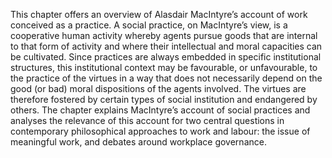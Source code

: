 This chapter offers an overview of Alasdair MacIntyre’s account of work conceived as a practice. 
A social practice, on MacIntyre’s view, is a cooperative human activity whereby agents pursue goods 
that are internal to that form of activity and where their intellectual and moral capacities can 
be cultivated. Since practices are always embedded in specific institutional structures, this 
institutional context may be favourable, or unfavourable, to the practice of the virtues in a 
way that does not necessarily depend on the good (or bad) moral dispositions of the agents involved. 
The virtues are therefore fostered by certain types of social institution and endangered by others. 
The chapter explains MacIntyre’s account of social practices and analyses the relevance of this 
account for two central questions in contemporary philosophical approaches to work and labour: 
the issue of meaningful work, and debates around workplace governance.  

